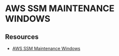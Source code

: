 # AWS SSM MAINTENANCE WINDOWS

## Resources

- [AWS SSM Maintenance Windows](https://docs.aws.amazon.com/systems-manager/latest/userguide/systems-manager-maintenance.html)
